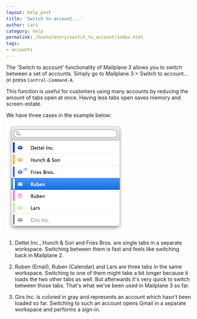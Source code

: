 ```yaml
---
layout: help_post
title: 'Switch to account...'
author: Lars
category: help
permalink: /howto/entry/switch_to_account/index.html
tags:
- accounts
---
```


The 'Switch to account' functionality of Mailplane 3 allows you to switch between a set of accounts. Simply go to Mailplane 3 > Switch to account... or press `Control-Command-A`.

This function is useful for customers using many accounts by reducing the amount of tabs open at once. Having less tabs open saves memory and screen-estate.

We have three cases in the example below:

!['Switch to Account...' dialog](/assets/howto/2013-11-10-switch_to_account/dialog.png)

1) Dettel Inc., Hunch & Son and Fries Bros. are single tabs in a separate workspace. Switching between them is fast and feels like switching back in Mailplane 2.

2) Ruben (Email), Ruben (Calendar) and Lars are three tabs in the same workspace. Switching to one of them might take a bit longer because it loads the two other tabs as well. But afterwards it's very quick to switch between those tabs. That's what we've been used in Mailplane 3 so far.

3) Girs Inc. is colored in gray and represents an account which hasn't been loaded so far. Switching to such an account opens Gmail in a separate workspace and performs a sign-in.
